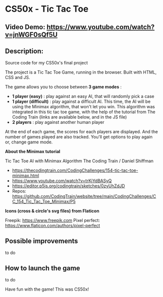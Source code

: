 # CS50x - Tic Tac Toe

## Video Demo:  https://www.youtube.com/watch?v=jnWGF0sQf5U

## Description:

Source code for my CS50x's final project

The project is a Tic Tac Toe Game, running in the browser. Built with HTML, CSS and JS. 

The game allows you to choose between **3 game modes** : 

- **1 player (easy)** : play against an easy AI, that will randomly pick a case
- **1 player (difficult)** : play against a difficult AI. This time, the AI will be using the Minimax algorithm, that won't let you win. This algorithm was integrated in this tic tac toe game, with the help of the tutorial from The Coding Train (links are available below, and in the JS file)
- **2 players** : play against another human player

At the end of each game, the scores for each players are displayed. And the number of games played are also tracked. You'll get options to play again or, change game mode.

**About the Minimax tutorial**

Tic Tac Toe AI with Minimax Algorithm
The Coding Train / Daniel Shiffman

- https://thecodingtrain.com/CodingChallenges/154-tic-tac-toe-minimax.html
- https://www.youtube.com/watch?v=trKjYdBASyQ
- https://editor.p5js.org/codingtrain/sketches/0zyUhZdJD
- Repos: https://github.com/CodingTrain/website/tree/main/CodingChallenges/CC_154_Tic_Tac_Toe_Minimax/P5

**Icons (cross & circle's svg files) from Flaticon**

Freepik: https://www.freepik.com
Pixel perfect: https://www.flaticon.com/authors/pixel-perfect

## Possible improvements

to do

## How to launch the game 

to do

Have fun with the game!
This was CS50x!
